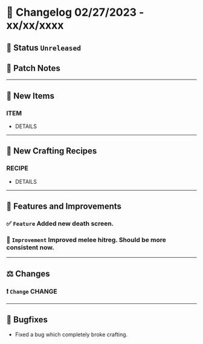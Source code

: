# :bookmark_tabs:  Changelog 02/27/2023 - xx/xx/xxxx

## :red_circle: Status `Unreleased`
<!-- ## :green_circle: Status `Released` -->

## :speech_balloon: Patch Notes

________

## :gun: New Items

### ITEM
- DETAILS

________

## :thread: New Crafting Recipes

### RECIPE
- DETAILS

________

## :loudspeaker: Features and Improvements


### :white_check_mark: `Feature` Added new death screen.

### :arrow_up_small: `Improvement` Improved melee hitreg. Should be more consistent now.

________

## :balance_scale: Changes

### :exclamation: `Change` CHANGE

________

## :bug: Bugfixes
- Fixed a bug which completely broke crafting.

